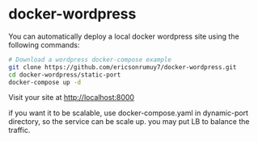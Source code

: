 # docker-wordpress
You can automatically deploy a local docker wordpress site
using the following commands:

``` bash
# Download a wordpress docker-compose example
git clone https://github.com/ericsonrumuy7/docker-wordpress.git
cd docker-wordpress/static-port
docker-compose up -d
```

Visit your site at <http://localhost:8000>

if you want it to be scalable, use docker-compose.yaml in dynamic-port directory, so the service can be scale up. you may put LB to balance the traffic.
